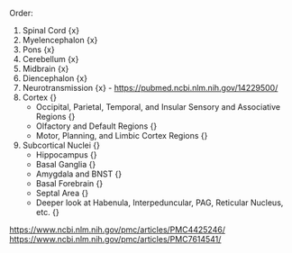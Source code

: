 Order:
1. Spinal Cord {x}
2. Myelencephalon {x}
3. Pons {x}
4. Cerebellum {x}
5. Midbrain {x}
6. Diencephalon {x}
8. Neurotransmission {x} - https://pubmed.ncbi.nlm.nih.gov/14229500/
9. Cortex {}
	- Occipital, Parietal, Temporal, and Insular Sensory and Associative Regions {}
	- Olfactory and Default Regions {}
	- Motor, Planning, and Limbic Cortex Regions {}
1. Subcortical Nuclei {}
	- Hippocampus {}
	- Basal Ganglia {}
	- Amygdala and BNST {}
	- Basal Forebrain {}
	- Septal Area {}
	- Deeper look at Habenula, Interpeduncular, PAG, Reticular Nucleus, etc. {}


https://www.ncbi.nlm.nih.gov/pmc/articles/PMC4425246/
https://www.ncbi.nlm.nih.gov/pmc/articles/PMC7614541/